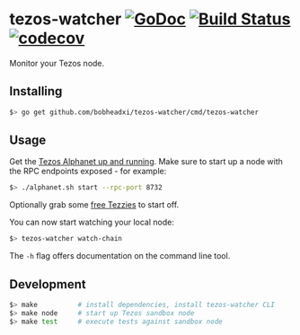 # tezos-watcher [![GoDoc](https://godoc.org/github.com/bobheadxi/tezos-watcher?status.svg)](https://godoc.org/github.com/bobheadxi/tezos-watcher) [![Build Status](https://travis-ci.com/bobheadxi/tezos-watcher.svg?branch=master)](https://travis-ci.com/bobheadxi/tezos-watcher) [![codecov](https://codecov.io/gh/bobheadxi/tezos-watcher/branch/master/graph/badge.svg)](https://codecov.io/gh/bobheadxi/tezos-watcher)

Monitor your Tezos node.

## Installing

```bash
$> go get github.com/bobheadxi/tezos-watcher/cmd/tezos-watcher
```

## Usage

Get the [Tezos Alphanet up and running](http://tezos.gitlab.io/betanet/introduction/howtoget.html). Make sure to start up a node with the RPC endpoints exposed - for example:

```bash
$> ./alphanet.sh start --rpc-port 8732
```

Optionally grab some [free Tezzies](http://tezos.gitlab.io/betanet/introduction/howtouse.html#get-free-tezzies) to start off.

You can now start watching your local node:

```bash
$> tezos-watcher watch-chain
```

The `-h` flag offers documentation on the command line tool.

## Development

```bash
$> make          # install dependencies, install tezos-watcher CLI
$> make node     # start up Tezos sandbox node
$> make test     # execute tests against sandbox node
```
